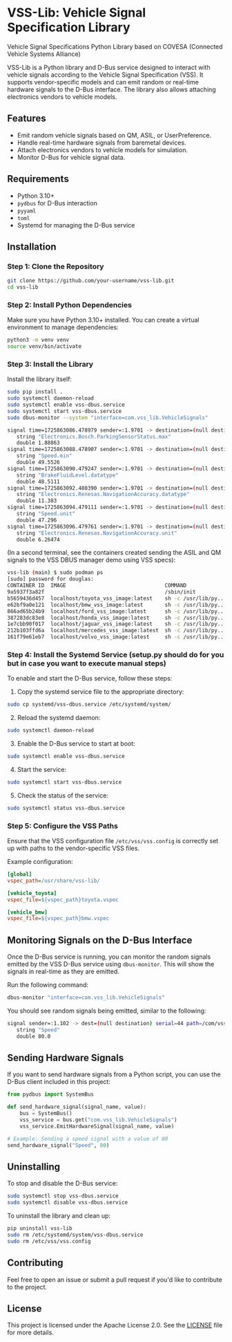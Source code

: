 # VSS-Lib: Vehicle Signal Specification Library

Vehicle Signal Specifications Python Library based on COVESA (Connected Vehicle Systems Alliance)

VSS-Lib is a Python library and D-Bus service designed to interact with vehicle signals according to the Vehicle Signal Specification (VSS). It supports vendor-specific models and can emit random or real-time hardware signals to the D-Bus interface. The library also allows attaching electronics vendors to vehicle models.

## Features

- Emit random vehicle signals based on QM, ASIL, or UserPreference.
- Handle real-time hardware signals from baremetal devices.
- Attach electronics vendors to vehicle models for simulation.
- Monitor D-Bus for vehicle signal data.

## Requirements

- Python 3.10+
- `pydbus` for D-Bus interaction
- `pyyaml`
- `toml`
- Systemd for managing the D-Bus service

## Installation

### Step 1: Clone the Repository

```bash
git clone https://github.com/your-username/vss-lib.git
cd vss-lib
```

### Step 2: Install Python Dependencies

Make sure you have Python 3.10+ installed. You can create a virtual environment to manage dependencies:

```bash
python3 -m venv venv
source venv/bin/activate
```

### Step 3: Install the Library

Install the library itself:

```bash
sudo pip install .
sudo systemctl daemon-reload
sudo systemctl enable vss-dbus.service
sudo systemctl start vss-dbus.service
sudo dbus-monitor --system "interface=com.vss_lib.VehicleSignals"

signal time=1725863086.478979 sender=:1.9701 -> destination=(null destination) serial=184 path=/com/vss_lib/VehicleSignals; interface=com.vss_lib.VehicleSignals; member=SignalEmitted
   string "Electronics.Bosch.ParkingSensorStatus.max"
   double 1.88863
signal time=1725863088.478907 sender=:1.9701 -> destination=(null destination) serial=185 path=/com/vss_lib/VehicleSignals; interface=com.vss_lib.VehicleSignals; member=SignalEmitted
   string "Speed.min"
   double 49.5526
signal time=1725863090.479247 sender=:1.9701 -> destination=(null destination) serial=186 path=/com/vss_lib/VehicleSignals; interface=com.vss_lib.VehicleSignals; member=SignalEmitted
   string "BrakeFluidLevel.datatype"
   double 48.5111
signal time=1725863092.480390 sender=:1.9701 -> destination=(null destination) serial=187 path=/com/vss_lib/VehicleSignals; interface=com.vss_lib.VehicleSignals; member=SignalEmitted
   string "Electronics.Renesas.NavigationAccuracy.datatype"
   double 11.383
signal time=1725863094.479111 sender=:1.9701 -> destination=(null destination) serial=188 path=/com/vss_lib/VehicleSignals; interface=com.vss_lib.VehicleSignals; member=SignalEmitted
   string "Speed.unit"
   double 47.296
signal time=1725863096.479761 sender=:1.9701 -> destination=(null destination) serial=189 path=/com/vss_lib/VehicleSignals; interface=com.vss_lib.VehicleSignals; member=SignalEmitted
   string "Electronics.Renesas.NavigationAccuracy.unit"
   double 6.26474
```

(In a second terminal, see the containers created sending the ASIL and QM signals to the VSS DBUS manager demo using VSS specs):
```bash
vss-lib (main) $ sudo podman ps
[sudo] password for douglas:
CONTAINER ID  IMAGE                                COMMAND               CREATED             STATUS             PORTS       NAMES
9a5937f3a82f                                       /sbin/init            54 minutes ago      Up 54 minutes                  qm
b5659436d457  localhost/toyota_vss_image:latest    sh -c /usr/lib/py...  About a minute ago  Up About a minute              toyota_vss_container
e62bf9a0e121  localhost/bmw_vss_image:latest       sh -c /usr/lib/py...  About a minute ago  Up About a minute              bmw_vss_container
866ad65b24b9  localhost/ford_vss_image:latest      sh -c /usr/lib/py...  About a minute ago  Up About a minute              ford_vss_container
387283dc83e8  localhost/honda_vss_image:latest     sh -c /usr/lib/py...  About a minute ago  Up About a minute              honda_vss_container
1e7cbb90f017  localhost/jaguar_vss_image:latest    sh -c /usr/lib/py...  About a minute ago  Up About a minute              jaguar_vss_container
212b103ffd6a  localhost/mercedes_vss_image:latest  sh -c /usr/lib/py...  About a minute ago  Up About a minute              mercedes_vss_container
161f79e61eb7  localhost/volvo_vss_image:latest     sh -c /usr/lib/py...  About a minute ago  Up About a minute              volvo_vss_container
```

### Step 4: Install the Systemd Service (setup.py should do for you but in case you want to execute manual steps)

To enable and start the D-Bus service, follow these steps:

1. Copy the systemd service file to the appropriate directory:

```bash
sudo cp systemd/vss-dbus.service /etc/systemd/system/
```

2. Reload the systemd daemon:

```bash
sudo systemctl daemon-reload
```

3. Enable the D-Bus service to start at boot:

```bash
sudo systemctl enable vss-dbus.service
```

4. Start the service:

```bash
sudo systemctl start vss-dbus.service
```

5. Check the status of the service:

```bash
sudo systemctl status vss-dbus.service
```

### Step 5: Configure the VSS Paths

Ensure that the VSS configuration file `/etc/vss/vss.config` is correctly set up with paths to the vendor-specific VSS files.

Example configuration:

```ini
[global]
vspec_path=/usr/share/vss-lib/

[vehicle_toyota]
vspec_file=${vspec_path}toyota.vspec

[vehicle_bmw]
vspec_file=${vspec_path}bmw.vspec
```

## Monitoring Signals on the D-Bus Interface

Once the D-Bus service is running, you can monitor the random signals emitted by the VSS D-Bus service using `dbus-monitor`. This will show the signals in real-time as they are emitted.

Run the following command:

```bash
dbus-monitor "interface=com.vss_lib.VehicleSignals"
```

You should see random signals being emitted, similar to the following:

```bash
signal sender=:1.102 -> dest=(null destination) serial=44 path=/com/vss_lib/VehicleSignals; interface=com.vss_lib.VehicleSignals; member=EmitHardwareSignal
   string "Speed"
   double 80.0
```

## Sending Hardware Signals

If you want to send hardware signals from a Python script, you can use the D-Bus client included in this project:

```python
from pydbus import SystemBus

def send_hardware_signal(signal_name, value):
    bus = SystemBus()
    vss_service = bus.get("com.vss_lib.VehicleSignals")
    vss_service.EmitHardwareSignal(signal_name, value)

# Example: Sending a speed signal with a value of 80
send_hardware_signal("Speed", 80)
```

## Uninstalling

To stop and disable the D-Bus service:

```bash
sudo systemctl stop vss-dbus.service
sudo systemctl disable vss-dbus.service
```

To uninstall the library and clean up:

```bash
pip uninstall vss-lib
sudo rm /etc/systemd/system/vss-dbus.service
sudo rm /etc/vss/vss.config
```

## Contributing

Feel free to open an issue or submit a pull request if you'd like to contribute to the project.

## License

This project is licensed under the Apache License 2.0. See the [LICENSE](LICENSE) file for more details.
